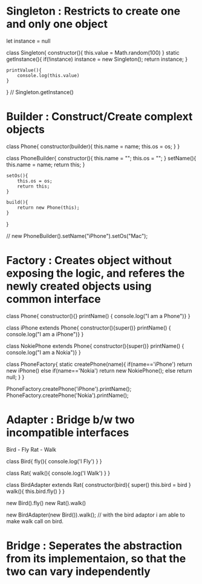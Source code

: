 # Singleton : Restricts to create one and only one object

let instance = null

class Singleton{
    constructor(){
        this.value = Math.random(100)
    }
    static getInstance(){
        if(!instance)
            instance = new Singleton();
        return instance;
    }

    printValue(){
        console.log(this.value)
    }
}
// Singleton.getInstance()


# Builder : Construct/Create complext objects

class Phone{
    constructor(builder){
        this.name = name;
        this.os = os;
    }
}

class PhoneBuilder{
    constructor(){
        this.name = "";
        this.os = "";
    }
    setName(){
        this.name = name;
        return this;
    }

    setOs(){
        this.os = os;
        return this;
    }

    build(){
        return new Phone(this);
    }
}

// new PhoneBuilder().setName("iPhone").setOs("Mac");

# Factory : Creates object without exposing the logic, and referes the newly created objects using common interface

class Phone{
    constructor(){}
    printName() { console.log("I am a Phone")}
}

class iPhone extends Phone{
    constructor(){super()}
    printName() { console.log("I am a iPhone")}
}

class NokiePhone extends Phone{
    constructor(){super()}
    printName() { console.log("I am a Nokia")}
}

class PhoneFactory{
    static createPhone(name){
        if(name=='iPhone')
            return new iPhone()
        else if(name=='Nokia')
            return new NokiePhone();
        else return null;
    }
}

PhoneFactory.createPhone('iPhone').printName();
PhoneFactory.createPhone('Nokia').printName();



# Adapter :  Bridge b/w two incompatible interfaces

Bird - Fly
Rat - Walk


class Bird{
    fly(){
        console.log('I Fly')
    }
}

class Rat{
    walk(){
        console.log('I Walk')
    }
}

class BirdAdapter extends Rat{
    constructor(bird){
      super()
      this.bird = bird
    }
    walk(){
        this.bird.fly()
    }
}


new Bird().fly()
new Rat().walk()


new BirdAdapter(new Bird()).walk(); // with the bird adaptor i am able to make walk call on bird.


# Bridge : Seperates the abstraction from its implementaion, so that the two can vary independently